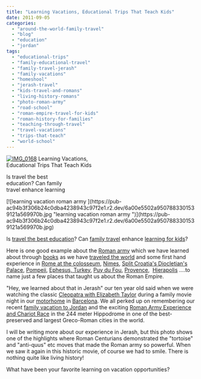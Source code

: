 ```yaml
---
title: "Learning Vacations, Educational Trips That Teach Kids"
date: 2011-09-05
categories: 
  - "around-the-world-family-travel"
  - "blog"
  - "education"
  - "jordan"
tags: 
  - "educational-trips"
  - "family-educational-travel"
  - "family-travel-jerash"
  - "family-vacations"
  - "homeshool"
  - "jerash-travel"
  - "kids-travel-and-romans"
  - "living-history-romans"
  - "photo-roman-army"
  - "road-school"
  - "roman-empire-travel-for-kids"
  - "roman-history-for-families"
  - "teaching-through-travel"
  - "travel-vacations"
  - "trips-that-teach"
  - "world-school"
---
```


[![IMG_0168](https://pub-ac94b3f306b24c0dba4238943c97f2e1.r2.dev/6a00e5502a95078833014e8b15c3e8970d.jpg "IMG_0168")](https://pub-ac94b3f306b24c0dba4238943c97f2e1.r2.dev/6a00e5502a95078833014e8b15c3e8970d.jpg) Learning Vacations,  
Educational Trips That Teach Kids

Is travel the best  
education? Can family  
travel enhance learning

<!--more--> [![learning vacation roman army ](https://pub-ac94b3f306b24c0dba4238943c97f2e1.r2.dev/6a00e5502a9507883301539121a569970b.jpg "learning vacation roman army ")](https://pub-ac94b3f306b24c0dba4238943c97f2e1.r2.dev/6a00e5502a9507883301539121a569970b.jpg)  
  
  
Is [travel the best education](http://soultravelers3new.local/2010/04/family-travel-homeschool-education-global-students-lifestyle-design-location-independent-4hww-around.html "travel best education")? Can [family travel](http://soultravelers3new.local/2010/09/8-reasons-for-a-family-world-trip-international-vacations-holidays-abroad-longterm-travel-rtw.html "family travel") enhance [learning for kids](http://soultravelers3new.local/2010/08/10-tips-for-travel-tours-museums-with-kids-family-friendly-travel-advice-information-help-education.html "learning for kids travel")?  
  
Here is one good example about the [Roman army](http://en.wikipedia.org/wiki/Roman_army "roman army") which we have learned about through [books](http://soultravelers3new.local/books_travel_books_for_kids/ "books travel kids") as we have [traveled the world](http://soultravelers3new.local/2009/04/how-to-travel-the-world-as-a-digital-nomad-family.html "travel the world as family") and some first hand experience in [Rome at the colosseum](http://soultravelers3new.local/2007/05/colosseum-forum.html "Rome colosseum"), [Nimes](http://soultravelers3new.local/2010/08/beautiful-photo-of-nimes-france-.html "Nimes"), [Split Croatia's Diocletian's Palace](http://soultravelers3new.local/2007/09/split-diocletia.html "split croatia's diocletia palace"), [Pompeii](http://soultravelers3new.local/2008/04/pompeiiburied-a.html "pompeii travel"), [Ephesus, Turkey](http://soultravelers3new.local/2007/08/ephesus-museum.html "Ephesus Turkey museum"), [Puy du Fou](http://soultravelers3new.local/2009/06/family-travel-photofrance-puy-du-fou-theme-park-1.html "Puy du Fou, France"), [Provence](http://soultravelers3new.local/2006/10/roman-holiday-i.html "provence"),  [Hierapolis](Hierapolis "hierapolis, Turkey") ....to name just a few places that taught us about the Roman Empire.  
  
"Hey, we learned about that in Jerash" our ten year old said when we were watching the classic [Cleopatra with Elizabeth Taylor](http://www.youtube.com/watch?gl=US&v=NGDyZHlHklo "cleopatra with elizabeth taylo") during a family movie night in our [motorhome](http://soultravelers3new.local/2010/05/camping-europe-in-a-motorhome-rv-5-best-sites-roadtrip-europe-family-travel-budget-best-price.html "motorhome europe") in [Barcelona](http://soultravelers3new.local/2011/07/what-our-nomadic-travel-lifestyle-looks-like-family-fun.html "Barcelona camping"). We all perked up on remembering our recent [family vacation to Jordan](http://soultravelers3new.local/2011/05/jordan-family-travel-is-it-safe.html "family vacation jordan") and the exciting [Roman Army Experience and Chariot Race](http://www.jerashchariots.com/ "roman army and chariot race") in the 244 meter Hippodrome in one of the best-preserved and largest Greco-Roman cities in the world.  
  
I will be writing more about our experience in Jerash, but this photo shows one of the highlights where Roman Centurians demonstrated the "tortoise" and "anti-quus" etc moves that made the Roman army so powerful. When we saw it again in this historic movie, of course we had to smile. There is nothing quite like living history!  
  
What have been your favorite learning on vacation opportunities?
